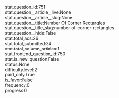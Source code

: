 stat.question_id:751  
stat.question__article__live:None  
stat.question__article__slug:None  
stat.question__title:Number Of Corner Rectangles  
stat.question__title_slug:number-of-corner-rectangles  
stat.question__hide:False  
stat.total_acs:26  
stat.total_submitted:34  
stat.total_column_articles:1  
stat.frontend_question_id:750  
stat.is_new_question:False  
status:None  
difficulty.level:2  
paid_only:True  
is_favor:False  
frequency:0  
progress:0  
